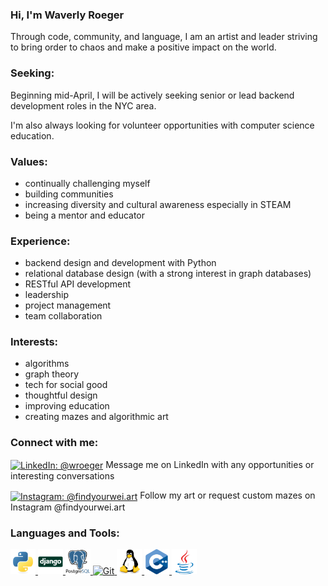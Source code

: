 <h3>Hi, I'm Waverly Roeger</h3>
<p>Through code, community, and language, I am an artist and leader striving to bring order to chaos and make a positive impact on the world.</p>

<h3>Seeking:</h3>
<p>Beginning mid-April, I will be actively seeking senior or lead backend development roles in the NYC area.</p>
<p>I'm also always looking for volunteer opportunities with computer science education.</p>

<h3>Values:</h3>
<ul>
  <li>continually challenging myself</li>
  <li>building communities</li>
  <li>increasing diversity and cultural awareness especially in STEAM</li>
  <li>being a mentor and educator</li>
</ul>

<h3>Experience:</h3>
<ul>
  <li>backend design and development with Python</li>
  <li>relational database design (with a strong interest in graph databases)</li>
  <li>RESTful API development</li>
  <li>leadership</li>
  <li>project management</li>
  <li>team collaboration</li>
</ul>

<h3>Interests:</h3>
<ul>
  <li>algorithms</li>
  <li>graph theory</li>
  <li>tech for social good</li>
  <li>thoughtful design</li>
  <li>improving education</li>
  <li>creating mazes and algorithmic art</li>
</ul>

<h3 align="left">Connect with me:</h3>
<p><a href="https://linkedin.com/in/wroeger" target="blank"><img align="center" src="https://cdn.jsdelivr.net/npm/simple-icons@3.0.1/icons/linkedin.svg" alt="LinkedIn: @wroeger" height="30" width="40" /></a> Message me on LinkedIn with any opportunities or interesting conversations</p>
<p><a href="https://instagram.com/findyourwei.art" target="blank"><img align="center" src="https://cdn.jsdelivr.net/npm/simple-icons@3.0.1/icons/instagram.svg" alt="Instagram: @findyourwei.art" height="30" width="40" /></a> Follow my art or request custom mazes on Instagram @findyourwei.art</p>

<h3 align="left">Languages and Tools:</h3>
<p align="left">
  <a href="https://www.python.org" target="_blank"> <img src="https://raw.githubusercontent.com/devicons/devicon/master/icons/python/python-original.svg" alt="Python" width="40" height="40"/> </a>
  <a href="https://www.djangoproject.com/" target="_blank"> <img src="https://raw.githubusercontent.com/devicons/devicon/master/icons/django/django-original.svg" alt="Django" width="40" height="40"/> </a>
  <a href="https://www.postgresql.org" target="_blank"> <img src="https://raw.githubusercontent.com/devicons/devicon/master/icons/postgresql/postgresql-original-wordmark.svg" alt="PostgreSQL" width="40" height="40"/> </a>
  <a href="https://git-scm.com/" target="_blank"> <img src="https://www.vectorlogo.zone/logos/git-scm/git-scm-icon.svg" alt="Git" width="40" height="40"/> </a>
  <a href="https://www.linux.org/" target="_blank"> <img src="https://raw.githubusercontent.com/devicons/devicon/master/icons/linux/linux-original.svg" alt="Linux" width="40" height="40"/> </a>
  <a href="https://www.w3schools.com/cpp/" target="_blank"> <img src="https://raw.githubusercontent.com/devicons/devicon/master/icons/cplusplus/cplusplus-original.svg" alt="C++" width="40" height="40"/> </a>
  <a href="https://www.java.com" target="_blank"> <img src="https://raw.githubusercontent.com/devicons/devicon/master/icons/java/java-original.svg" alt="Java" width="40" height="40"/> </a>
</p>
